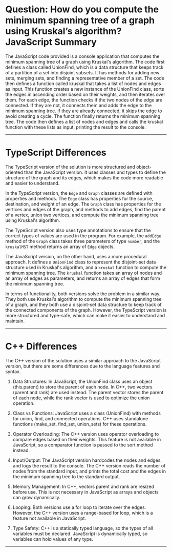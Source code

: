 # Question: How do you compute the minimum spanning tree of a graph using Kruskal’s algorithm? JavaScript Summary

The JavaScript code provided is a console application that computes the minimum spanning tree of a graph using Kruskal's algorithm. The code first defines a class called UnionFind, which is a data structure that keeps track of a partition of a set into disjoint subsets. It has methods for adding new sets, merging sets, and finding a representative member of a set. The code then defines a function called kruskal that takes a list of nodes and edges as input. This function creates a new instance of the UnionFind class, sorts the edges in ascending order based on their weights, and then iterates over them. For each edge, the function checks if the two nodes of the edge are connected. If they are not, it connects them and adds the edge to the minimum spanning tree. If they are already connected, it skips the edge to avoid creating a cycle. The function finally returns the minimum spanning tree. The code then defines a list of nodes and edges and calls the kruskal function with these lists as input, printing the result to the console.

---

# TypeScript Differences

The TypeScript version of the solution is more structured and object-oriented than the JavaScript version. It uses classes and types to define the structure of the graph and its edges, which makes the code more readable and easier to understand. 

In the TypeScript version, the `Edge` and `Graph` classes are defined with properties and methods. The `Edge` class has properties for the source, destination, and weight of an edge. The `Graph` class has properties for the vertices and edges of the graph, and methods to add edges, find the parent of a vertex, union two vertices, and compute the minimum spanning tree using Kruskal's algorithm.

The TypeScript version also uses type annotations to ensure that the correct types of values are used in the program. For example, the `addEdge` method of the `Graph` class takes three parameters of type `number`, and the `kruskalMST` method returns an array of `Edge` objects.

The JavaScript version, on the other hand, uses a more procedural approach. It defines a `UnionFind` class to represent the disjoint-set data structure used in Kruskal's algorithm, and a `kruskal` function to compute the minimum spanning tree. The `kruskal` function takes an array of nodes and an array of edges as parameters, and returns an array of edges that form the minimum spanning tree.

In terms of functionality, both versions solve the problem in a similar way. They both use Kruskal's algorithm to compute the minimum spanning tree of a graph, and they both use a disjoint-set data structure to keep track of the connected components of the graph. However, the TypeScript version is more structured and type-safe, which can make it easier to understand and maintain.

---

# C++ Differences

The C++ version of the solution uses a similar approach to the JavaScript version, but there are some differences due to the language features and syntax.

1. Data Structures: In JavaScript, the UnionFind class uses an object (this.parent) to store the parent of each node. In C++, two vectors (parent and rank) are used instead. The parent vector stores the parent of each node, while the rank vector is used to optimize the union operation.

2. Class vs Functions: JavaScript uses a class (UnionFind) with methods for union, find, and connected operations. C++ uses standalone functions (make_set, find_set, union_sets) for these operations.

3. Operator Overloading: The C++ version uses operator overloading to compare edges based on their weights. This feature is not available in JavaScript, so a comparator function is passed to the sort method instead.

4. Input/Output: The JavaScript version hardcodes the nodes and edges, and logs the result to the console. The C++ version reads the number of nodes from the standard input, and prints the total cost and the edges in the minimum spanning tree to the standard output.

5. Memory Management: In C++, vectors parent and rank are resized before use. This is not necessary in JavaScript as arrays and objects can grow dynamically.

6. Looping: Both versions use a for loop to iterate over the edges. However, the C++ version uses a range-based for loop, which is a feature not available in JavaScript.

7. Type Safety: C++ is a statically typed language, so the types of all variables must be declared. JavaScript is dynamically typed, so variables can hold values of any type.

---
